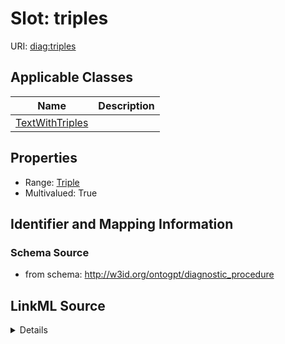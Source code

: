 # Slot: triples

URI: [diag:triples](http://w3id.org/ontogpt/diagnostic_procedure/triples)



<!-- no inheritance hierarchy -->




## Applicable Classes

| Name | Description |
| --- | --- |
[TextWithTriples](TextWithTriples.md) | 






## Properties

* Range: [Triple](Triple.md)
* Multivalued: True








## Identifier and Mapping Information







### Schema Source


* from schema: http://w3id.org/ontogpt/diagnostic_procedure




## LinkML Source

<details>
```yaml
name: triples
from_schema: http://w3id.org/ontogpt/diagnostic_procedure
rank: 1000
multivalued: true
alias: triples
owner: TextWithTriples
domain_of:
- TextWithTriples
range: Triple
inlined: true
inlined_as_list: true

```
</details>